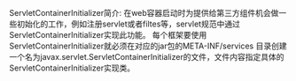 ServletContainerInitializer简介:
在web容器启动时为提供给第三方组件机会做一些初始化的工作，例如注册servlet或者filtes等，servlet规范中通过ServletContainerInitializer实现此功能。
每个框架要使用ServletContainerInitializer就必须在对应的jar包的META-INF/services 目录创建一个名为javax.servlet.ServletContainerInitializer的文件，文件内容指定具体的ServletContainerInitializer实现类。
